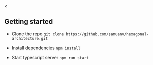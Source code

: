 <
## Getting started
- Clone the repo
`git clone https://github.com/samuanv/hexagonal-architecture.git`

- Install dependencies
`npm install`

- Start typescript server
`npm run start`
